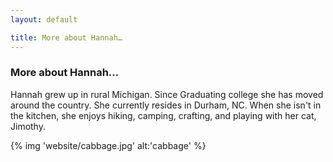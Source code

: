 ```yaml
---
layout: default

title: More about Hannah…
---
```


### More about Hannah…

Hannah grew up in rural Michigan. Since Graduating college she has moved around the country. She currently resides in Durham, NC. When she isn't in the kitchen, she enjoys hiking, camping, crafting, and playing with her cat, Jimothy.

{% img 'website/cabbage.jpg' alt:'cabbage' %}
